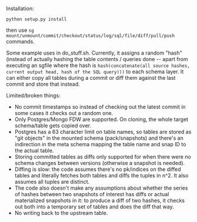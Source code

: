 Installation:

```
python setup.py install
```

then use `sg mount/unmount/commit/checkout/status/log/sql/file/diff/pull/push` commands.

Some example uses in do\_stuff.sh. Currently, it assigns a random "hash" (instead of actually hashing the table contents / queries done -- apart from executing an sgfile where the hash is `hash(concatenate(all source hashes, current output head, hash of the SQL query)))` to each schema layer. It can either copy all tables during a commit or diff them against the last commit and store that instead.

Limited/broken things:

  * No commit timestamps so instead of checking out the latest commit in some cases it checks out a random one.
  * Only Postgres/Mongo FDW are supported. On cloning, the whole target schema/table gets copied over.
  * Postgres has a 63 character limit on table names, so tables are stored as "git objects" in the mounted schema (pack/snapshots) and there's an indirection in the meta schema mapping the table name and snap ID to the actual table.
  * Storing committed tables as diffs only supported for when there were no schema changes between versions (otherwise a snapshot is needed).
  * Diffing is slow: the code assumes there's no pk/indices on the diffed tables and literally fetches both tables and diffs the tuples in n^2. It also assumes all tuples are distinct.
  * The code also doesn't make any assumptions about whether the series of hashes between two snapshots of interest has diffs or actual materialized snapshots in it: to produce a diff of two hashes, it checks out both into a temporary set of tables and does the diff that way.
  * No writing back to the upstream table.
